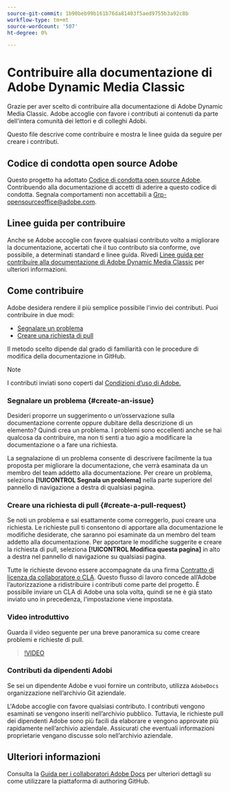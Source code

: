 ```yaml
---
source-git-commit: 1b90beb99b161b76da81403f5aed9755b3a92c8b
workflow-type: tm+mt
source-wordcount: '507'
ht-degree: 0%

---
```

# Contribuire alla documentazione di Adobe Dynamic Media Classic

Grazie per aver scelto di contribuire alla documentazione di Adobe Dynamic Media Classic. Adobe accoglie con favore i contributi ai contenuti da parte dell&#39;intera comunità dei lettori e di colleghi Adobi.

Questo file descrive come contribuire e mostra le linee guida da seguire per creare i contributi.

## Codice di condotta open source Adobe

Questo progetto ha adottato [Codice di condotta open source Adobe](code-of-conduct.md). Contribuendo alla documentazione di accetti di aderire a questo codice di condotta. Segnala comportamenti non accettabili a [Grp-opensourceoffice@adobe.com](mailto:Grp-opensourceoffice@adobe.com).

## Linee guida per contribuire

Anche se Adobe accoglie con favore qualsiasi contributo volto a migliorare la documentazione, accertati che il tuo contributo sia conforme, ove possibile, a determinati standard e linee guida. Rivedi [Linee guida per contribuire alla documentazione di Adobe Dynamic Media Classic](guidelines.md) per ulteriori informazioni.

## Come contribuire

Adobe desidera rendere il più semplice possibile l&#39;invio dei contributi. Puoi contribuire in due modi:

* [Segnalare un problema](#create-an-issue)
* [Creare una richiesta di pull](#create-a-pull-request)

Il metodo scelto dipende dal grado di familiarità con le procedure di modifica della documentazione in GitHub.

>[!NOTE]
>
>I contributi inviati sono coperti dal [Condizioni d’uso di Adobe.](https://www.adobe.com/legal/terms.html)

### Segnalare un problema {#create-an-issue}

Desideri proporre un suggerimento o un’osservazione sulla documentazione corrente oppure dubitare della descrizione di un elemento? Quindi crea un problema. I problemi sono eccellenti anche se hai qualcosa da contribuire, ma non ti senti a tuo agio a modificare la documentazione o a fare una richiesta.

La segnalazione di un problema consente di descrivere facilmente la tua proposta per migliorare la documentazione, che verrà esaminata da un membro del team addetto alla documentazione. Per creare un problema, seleziona **[!UICONTROL Segnala un problema]** nella parte superiore del pannello di navigazione a destra di qualsiasi pagina.

### Creare una richiesta di pull {#create-a-pull-request}

Se noti un problema e sai esattamente come correggerlo, puoi creare una richiesta. Le richieste pull ti consentono di apportare alla documentazione le modifiche desiderate, che saranno poi esaminate da un membro del team addetto alla documentazione. Per apportare le modifiche suggerite e creare la richiesta di pull, seleziona **[!UICONTROL Modifica questa pagina]** in alto a destra nel pannello di navigazione su qualsiasi pagina.

Tutte le richieste devono essere accompagnate da una firma [Contratto di licenza da collaboratore o CLA](https://opensource.adobe.com/cla.html). Questo flusso di lavoro concede all’Adobe l’autorizzazione a ridistribuire i contributi come parte del progetto. È possibile inviare un CLA di Adobe una sola volta, quindi se ne è già stato inviato uno in precedenza, l&#39;impostazione viene impostata.

### Video introduttivo

Guarda il video seguente per una breve panoramica su come creare problemi e richieste di pull.

>[!VIDEO](https://video.tv.adobe.com/v/27069)

### Contributi da dipendenti Adobi

Se sei un dipendente Adobe e vuoi fornire un contributo, utilizza `AdobeDocs` organizzazione nell’archivio Git aziendale.

L&#39;Adobe accoglie con favore qualsiasi contributo. I contributi vengono esaminati se vengono inseriti nell’archivio pubblico. Tuttavia, le richieste pull dei dipendenti Adobe sono più facili da elaborare e vengono approvate più rapidamente nell’archivio aziendale. Assicurati che eventuali informazioni proprietarie vengano discusse solo nell’archivio aziendale.

## Ulteriori informazioni

Consulta la [Guida per i collaboratori Adobe Docs](https://experienceleague.adobe.com/docs/contributor/contributor-guide/introduction.html) per ulteriori dettagli su come utilizzare la piattaforma di authoring GitHub.
